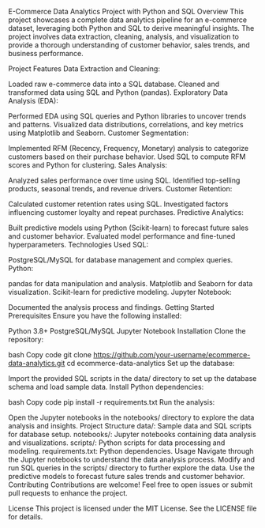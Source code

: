 E-Commerce Data Analytics Project with Python and SQL
Overview
This project showcases a complete data analytics pipeline for an e-commerce dataset, leveraging both Python and SQL to derive meaningful insights. The project involves data extraction, cleaning, analysis, and visualization to provide a thorough understanding of customer behavior, sales trends, and business performance.

Project Features
Data Extraction and Cleaning:

Loaded raw e-commerce data into a SQL database.
Cleaned and transformed data using SQL and Python (pandas).
Exploratory Data Analysis (EDA):

Performed EDA using SQL queries and Python libraries to uncover trends and patterns.
Visualized data distributions, correlations, and key metrics using Matplotlib and Seaborn.
Customer Segmentation:

Implemented RFM (Recency, Frequency, Monetary) analysis to categorize customers based on their purchase behavior.
Used SQL to compute RFM scores and Python for clustering.
Sales Analysis:

Analyzed sales performance over time using SQL.
Identified top-selling products, seasonal trends, and revenue drivers.
Customer Retention:

Calculated customer retention rates using SQL.
Investigated factors influencing customer loyalty and repeat purchases.
Predictive Analytics:

Built predictive models using Python (Scikit-learn) to forecast future sales and customer behavior.
Evaluated model performance and fine-tuned hyperparameters.
Technologies Used
SQL:

PostgreSQL/MySQL for database management and complex queries.
Python:

pandas for data manipulation and analysis.
Matplotlib and Seaborn for data visualization.
Scikit-learn for predictive modeling.
Jupyter Notebook:

Documented the analysis process and findings.
Getting Started
Prerequisites
Ensure you have the following installed:

Python 3.8+
PostgreSQL/MySQL
Jupyter Notebook
Installation
Clone the repository:

bash
Copy code
git clone https://github.com/your-username/ecommerce-data-analytics.git
cd ecommerce-data-analytics
Set up the database:

Import the provided SQL scripts in the data/ directory to set up the database schema and load sample data.
Install Python dependencies:

bash
Copy code
pip install -r requirements.txt
Run the analysis:

Open the Jupyter notebooks in the notebooks/ directory to explore the data analysis and insights.
Project Structure
data/: Sample data and SQL scripts for database setup.
notebooks/: Jupyter notebooks containing data analysis and visualizations.
scripts/: Python scripts for data processing and modeling.
requirements.txt: Python dependencies.
Usage
Navigate through the Jupyter notebooks to understand the data analysis process.
Modify and run SQL queries in the scripts/ directory to further explore the data.
Use the predictive models to forecast future sales trends and customer behavior.
Contributing
Contributions are welcome! Feel free to open issues or submit pull requests to enhance the project.

License
This project is licensed under the MIT License. See the LICENSE file for details.
